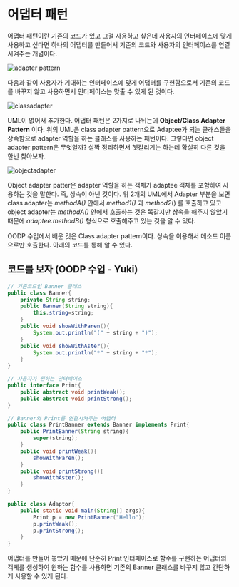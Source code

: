 # 어댑터 패턴

어댑터 패턴이란 기존의 코드가 있고 그걸 사용하고 싶은데 사용자의 인터페이스에 맞게 사용하고 싶다면 하나의 어댑터를 만들어서 기존의 코드와 사용자의 인터페이스를 연결시켜주는 개념이다. 

![adapter pattern](https://user-images.githubusercontent.com/35518072/37783953-13b27a0e-2e3a-11e8-86dc-0ac3c25246c4.jpg)

다음과 같이 사용자가 기대하는 인터페이스에 맞게 어댑터를 구현함으로서 기존의 코드를 바꾸지 않고 사용하면서 인터페이스는 맞출 수 있게 된 것이다.

![classadapter](https://user-images.githubusercontent.com/35518072/38547049-29d40c04-3ce9-11e8-9262-0d0f175e9bcb.png)

UML이 없어서 추가한다. 어댑터 패턴은 2가지로 나뉘는데 **Object/Class Adapter Pattern** 이다. 위의 UML은 class adapter pattern으로 Adaptee가 되는 클래스들을 상속함으로 adapter 역할을 하는 클래스를 사용하는 패턴이다. 그렇다면 object adapter pattern은 무엇일까? 살짝 정리하면서 헷갈리기는 하는데 확실히 다른 것을 한번 찾아보자.

![objectadapter](https://user-images.githubusercontent.com/35518072/38547448-100755e6-3cea-11e8-9e5b-3a87ad91801f.png)

Object adapter patter은 adapter 역할을 하는 객체가 adaptee 객체를 포함하여 사용하는 것을 말한다. 즉, 상속이 아닌 것이다. 위 2개의 UML에서 Adapter 부분을 보면 class adapter는 *methodA()* 안에서 *method1()* 과 *method2*() 를 호출하고 있고 object adapter는 *methodA()* 안에서 호출하는 것은 똑같지만 상속을 해주지 않았기 때문에 *adaptee.methodB()* 형식으로 호출해주고 있는 것을 알 수 있다.

OODP 수업에서 배운 것은 Class adapter pattern이다. 상속을 이용해서 메소드 이름으로만 호출한다. 아래의 코드를 통해 알 수 있다.



## 코드를 보자 (OODP 수업 - Yuki)

```java
// 기존코드인 Banner 클래스
public class Banner{
    private String string;
    public Banner(String string){
        this.string=string;
    }
    public void showWithParen(){
        System.out.println("(" + string + ")");
    }
    public void showWithAster(){
        System.out.println("*" + string + "*");
    }
}
```

```java
// 사용자가 원하는 인터페이스
public interface Print{
    public abstract void printWeak();
    public abstract void printStrong();
}
```

```java
// Banner와 Print를 연결시켜주는 어댑터
public class PrintBanner extends Banner implements Print{
    public PrintBanner(String string){
        super(string);
    }
    public void printWeak(){
        showWithParen();
    }
    public void printStrong(){
        showWithAster();
    }
}
```

```java
public class Adaptor{
    public static void main(String[] args){
        Print p = new PrintBanner("Hello");
        p.printWeak();
        p.printStrong();
    }
}
```

어댑터를 만들어 놓았기 때문에 단순히 Print 인터페이스로 함수를 구현하는 어댑터의 객체를 생성하여 원하는 함수를 사용하면 기존의 Banner 클래스를 바꾸지 않고 간단하게 사용할 수 있게 된다.
